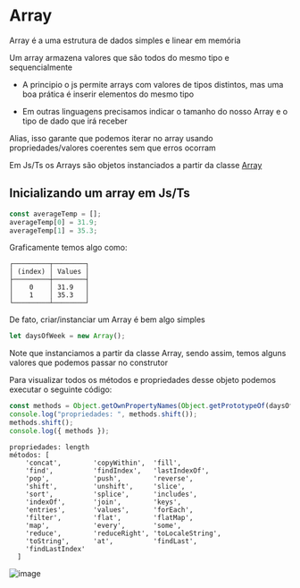 # Array

Array é a uma estrutura de dados simples e linear em memória

Um array armazena valores que são todos do mesmo tipo e sequencialmente

- A principio o js permite arrays com valores de tipos distintos,
  mas uma boa prática é inserir elementos do mesmo tipo

- Em outras linguagens precisamos indicar o tamanho do nosso Array e o tipo de dado que irá receber

Alias, isso garante que podemos iterar no array usando propriedades/valores coerentes sem que erros ocorram

Em Js/Ts os Arrays são objetos instanciados a partir da classe [Array](https://developer.mozilla.org/en-US/docs/Web/JavaScript/Reference/Global_Objects/Array)

## Inicializando um array em Js/Ts

```ts
const averageTemp = [];
averageTemp[0] = 31.9;
averageTemp[1] = 35.3;
```

Graficamente temos algo como:

```
┌─────────┬────────┐
│ (index) │ Values │
├─────────┼────────┤
│    0    │ 31.9   │
│    1    │ 35.3   │
└─────────┴────────┘
```

De fato, criar/instanciar um Array é bem algo simples

```ts
let daysOfWeek = new Array();
```

Note que instanciamos a partir da classe Array, sendo assim, temos alguns valores que podemos passar no construtor

Para visualizar todos os métodos e propriedades desse objeto podemos executar o seguinte código:

```ts
const methods = Object.getOwnPropertyNames(Object.getPrototypeOf(daysOfWeek));
console.log("propriedades: ", methods.shift());
methods.shift();
console.log({ methods });
```

```
propriedades: length
métodos: [
    'concat',        'copyWithin',  'fill',
    'find',          'findIndex',   'lastIndexOf',
    'pop',           'push',        'reverse',
    'shift',         'unshift',     'slice',
    'sort',          'splice',      'includes',
    'indexOf',       'join',        'keys',
    'entries',       'values',      'forEach',
    'filter',        'flat',        'flatMap',
    'map',           'every',       'some',
    'reduce',        'reduceRight', 'toLocaleString',
    'toString',      'at',          'findLast',
    'findLastIndex'
  ]
```

![image](https://user-images.githubusercontent.com/83561751/220172732-3b202803-fcb8-444d-917b-3ac9a1832783.png)

